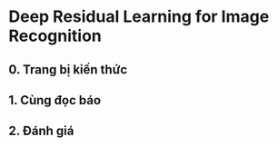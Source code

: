# Deep Residual Learning for Image Recognition


## 0. Trang bị kiến thức


## 1. Cùng đọc báo


## 2. Đánh giá 